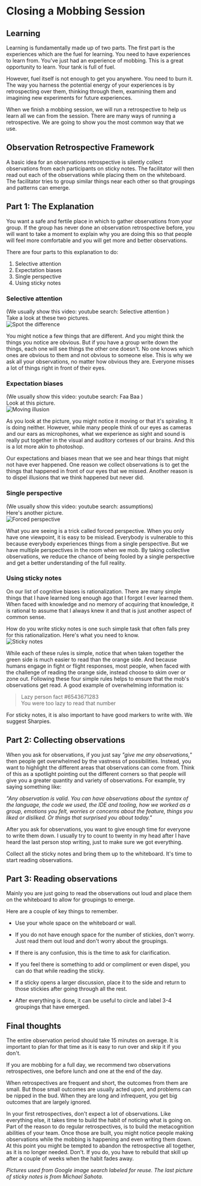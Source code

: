# Closing a Mobbing Session

## Learning

Learning is fundamentally made up of two parts. The first part is the
experiences which are the fuel for learning. You need to have experiences to
learn from. You've just had an experience of mobbing. This is a great
opportunity to learn. Your tank is full of fuel.

However, fuel itself is not enough to get you anywhere. You need to burn
it. The way you harness the potential energy of your experiences is by
retrospecting over them, thinking through them, examining them and imagining new
experiments for future experiences.

When we finish a mobbing session, we will run a retrospective to help us learn all we can from the session. There are many ways of running a retrospective. We are going to show you the most common way that we use.  

## Observation Retrospective Framework

A basic idea for an observations retrospective is silently collect observations from each participants on sticky notes. The facilitator will then read out each of the observations while placing them on the whiteboard. The facilitator tries to group similar things near each other so that groupings and patterns can emerge.

## Part 1: The Explanation

You want a safe and fertile place in which to gather observations from your group. If the group has never done an observation retrospective before, you will want to take a moment to explain why you are doing this so that people will feel more comfortable and you will get more and better observations.

There are four parts to this explanation to do:

1. Selective attention
2. Expectation biases
3. Single perspective
4. Using sticky notes

### Selective attention

(We usually show this video: youtube search: Selective attention )  
Take a look at these two pictures.   
![Spot the difference](images/Spot_the_difference.png)

You might notice a few things that are different. And you might think the things you notice are obvious. But if you have a group write down the things, each one will see things the other one doesn't. No one knows which ones are obvious to them and not obvious to someone else. This is why we ask all your observations, no matter how obvious they are. Everyone misses a lot of things right in front of their eyes.

### Expectation biases

(We usually show this video: youtube search: Faa Baa )  
Look at this picture.   
![Moving illusion](images/Moving_illusion.png)

As you look at the picture, you might notice it moving or that it's spiraling.
It is doing neither. However, while many people think of our eyes as cameras and our ears as microphones, what we experience as sight and sound is really put together in the visual and auditory cortexes of our brains. And this is a lot more akin to photoshop.

Our expectations and biases mean that we see and hear things that might not have ever happened. One reason we collect observations is to get the things that happened in front of our eyes that we missed. Another reason is to dispel illusions that we think happened but never did.

### Single perspective

(We usually show this video: youtube search: assumptions)  
Here's another picture.  
![Forced perspective](images/forced_perpective.jpg)

What you are seeing is a trick called forced perspective. When you only have one viewpoint, it is easy to be mislead. Everybody is vulnerable to this because everybody experiences things from a single perspective. But we have multiple perspectives in the room when we mob. By taking collective observations, we reduce the chance of being fooled by a single perspective and get a better understanding of the full reality.

### Using sticky notes

On our list of cognitive biases is rationalization. There are many simple things that I have learned long enough ago that I forgot I ever learned them. When faced with knowledge and no memory of acquiring that knowledge, it is rational to assume that I always knew it and that is just another aspect of common sense.

How do you write sticky notes is one such simple task that often falls prey for this rationalization. Here's what you need to know.   
![Sticky notes](images/4_rules_of_sticky_notes.png)

While each of these rules is simple, notice that when taken together the green
side is much easier to read than the orange side. And because humans engage in
fight or flight responses, most people, when faced with the challenge of reading
the orange side, instead choose to skim over or zone out. Following these four
simple rules helps to ensure that the mob's observations get read. A good
example of overwhelming information is:

> Lazy person fact #6543671283  
You were too lazy to read that number

For sticky notes, it is also important to have good markers to write with. We suggest Sharpies.

## Part 2: Collecting observations

When you ask for observations, if you just say *"give me any observations,"*
then people get overwhelmed by the vastness of possibilities. Instead, you want
to highlight the different areas that observations can come from. Think of this
as a spotlight pointing out the different corners so that people will give you a
greater quantity and variety of observations. For example, try saying something
like:

*"Any observation is valid. You can have observations about the syntax of the
language, the code we used, the IDE and tooling, how we worked as a group,
emotions you felt, worries or concerns about the feature, things you liked or
disliked. Or things that surprised you about today."*

After you ask for observations, you want to give enough time for everyone to write them down. I usually try to count to twenty in my head after I have heard the last person stop writing, just to make sure we got everything.

Collect all the sticky notes and bring them up to the whiteboard. It's time to start reading observations.

## Part 3: Reading observations

Mainly you are just going to read the observations out loud and place them on the whiteboard to allow for groupings to emerge.

Here are a couple of key things to remember.

  * Use your whole space on the whiteboard or wall.  

  * If you do not have enough space for the number of stickies, don't worry. Just read them out loud and don't worry about the groupings.  

  * If there is any confusion, this is the time to ask for clarification.  

  * If you feel there is something to add or compliment or even dispel, you can do that while reading the sticky.  

  * If a sticky opens a larger discussion, place it to the side and return to those stickies after going through all the rest.  

  * After everything is done, it can be useful to circle and label 3-4 groupings that have emerged.  

## Final thoughts

The entire observation period should take 15 minutes on average. It is important to plan for that time as it is easy to run over and skip it if you don't.

If you are mobbing for a full day, we recommend two observations retrospectives, one before lunch and one at the end of the day.

When retrospectives are frequent and short, the outcomes from them are small.
But those small outcomes are usually acted upon, and problems can be nipped in
the bud. When they are long and infrequent, you get big outcomes that are
largely ignored.

In your first retrospectives, don't expect a lot of observations. Like everything else, it takes time to build the habit of noticing what is going on. Part of the reason to do regular retrospectives, is to build the metacognition abilities of your team. Once those are built, you might notice people making observations while the mobbing is happening and even writing them down. At this point you might be tempted to abandon the retrospective all together, as it is no longer needed. Don't. If you do, you have to rebuild that skill up after a couple of weeks when the habit fades away.

*Pictures used from Google image search labeled for reuse. The last picture of sticky notes is from Michael Sahota.*
